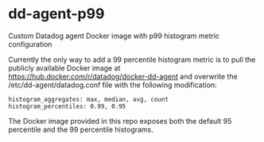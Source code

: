 # dd-agent-p99
Custom Datadog agent Docker image with p99 histogram metric configuration

Currently the only way to add a 99 percentile histogram metric is to pull the publicly available Docker image at https://hub.docker.com/r/datadog/docker-dd-agent and overwrite the /etc/dd-agent/datadog.conf file with the following modification:

```
histogram_aggregates: max, median, avg, count
histogram_percentiles: 0.99, 0.95
```

The Docker image provided in this repo exposes both the default 95 percentile and the 99 percentile histograms.
